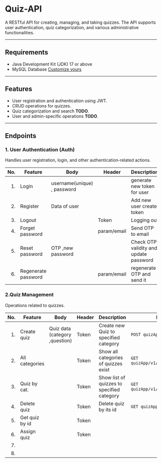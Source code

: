 # **Quiz-API**

A RESTful API for creating, managing, and taking quizzes. 
The API supports user authentication, quiz categorization, and various administrative functionalities.

---
## **Requirements**
- Java Development Kit (JDK) 17 or above
- MySQL Database [Customize yours](https://github.com/salma-4/Quiz-API/blob/master/src/main/resources/application.yml)
---

## **Features**

- User registration and authentication using JWT.
- CRUD operations for quizzes.
- Quiz categorization and search **TODO**.
- User and admin-specific operations **TODO**.

---

## **Endpoints**

### **1. User Authentication (Auth)**

Handles user registration, login, and other authentication-related actions.

| No. | Feature             | Body                        | Header      | Description                            | Endpoint                                 |
|----:|---------------------|-----------------------------|-------------|----------------------------------------|------------------------------------------|
|  1. | Login               | username(unique) , password |             | generate new token for user            | `POST quizApp/v1/auth/login `            |
|  2. | Register            | Data of user                |             | Add new user create token              | `POST quizApp/v1/auth/newUser `          |
|  3. | Logout              |                             | Token       | Logging out                            | `POST quizApp/v1/auth/logout `           |
|  4. | Forget password     |                             | param/email | Send OTP to email                      | `POST /quizApp/v1/auth/user?email=`      |
|  5. | Reset password      | OTP ,new password           |             | Check OTP validity and update password | `POST quizApp/v1/auth/user/newPassword ` |
|  6. | Regenerate  password |                             | param/email | regenerate OTP and send it             | `POST quizApp/v1/auth/user/otp?email= `  |


### **2.Quiz Management**
Operations related to quizzes.

| No. | Feature        | Body                           | Header | Description                                | Endpoint                             |
|----:|----------------|--------------------------------|--------|--------------------------------------------|--------------------------------------|
|  1. | Create quiz    | Quiz data (category ,question) | Token  | Create new Quiz to specified category      | `POST quizApp/v1/quiz  `             |
|  2. | All categories |                                | Token  | Show all categories of quizzes exist       | `GET quizApp/v1/quiz/allCategories ` |
|  3. | Quiz by cat.   |                                | Token  | Show list of quizzes to specified category | `GET quizApp/v1/quiz/{category}  `   |
|  4. | Delete quiz    |                                | Token  | Delete quiz by its id                      | `GET quizApp/v1/quiz/{quizId}  `     |
|  5. | Get quiz by id |                                | Token  |                                            | `  `                                 |
|  6. | Assign quiz    |                                | Token  |                                            | `  `                                 |
|  7. |                |
|  8. |                |

